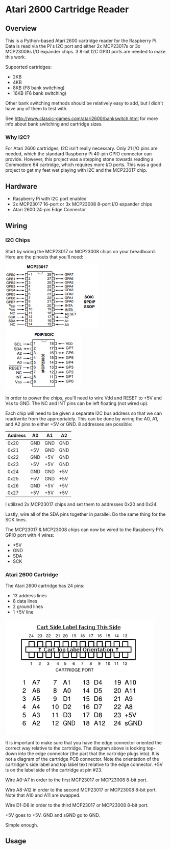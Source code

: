 # Atari 2600 Cartridge Reader

## Overview

This is a Python-based Atari 2600 cartridge reader for the Raspberry Pi.
Data is read via the Pi's I2C port and either 2x MCP23017s or 3x MCP23008s
I/O expander chips. 3 8-bit I2C GPIO ports are needed to make this work.

Supported cartridges:
* 2KB
* 4KB
* 8KB (F8 bank switching)
* 16KB (F6 bank switching)

Other bank switching methods should be relatively easy to add, but I didn't
have any of them to test with.

See http://www.classic-games.com/atari2600/bankswitch.html for more info
about bank switching and cartridge sizes.

### Why I2C?

For Atari 2600 cartridges, I2C isn't really necessary. Only 21 I/O pins are
needed, which the standard Raspberry Pi 40-pin GPIO connector can provide.
However, this project was a stepping stone towards reading a Commodore 64
cartridge, which requires more I/O ports. This was a good project to get my
feet wet playing with I2C and the MCP23017 chip.

## Hardware

* Raspberry Pi with I2C port enabled
* 2x MCP23017 16-port or 3x MCP23008 8-port I/O expander chips
* Atari 2600 24-pin Edge Connector

## Wiring

### I2C Chips

Start by wiring the MCP23017 or MCP23008 chips on your breadboard.
Here are the pinouts that you'll need:

![MCP23017 Pins](img/mcp23017_pins.png?raw=true "MCP23017 Pins")
![MCP23008 Pins](img/mcp23008_pins.png?raw=true "MCP23008 Pins")

In order to power the chips, you'll need to wire Vdd and RESET to +5V
and Vss to GND. The NC and INT pins can be left floating (not wired up).

Each chip will need to be given a separate I2C bus address so that we can
read/write from the appropriately. This can be done by wiring the
A0, A1, and A2 pins to either +5V or GND. 8 addresses are possible:

| Address | A0  | A1  | A2  |
| ------- | --- | --- | --- |
| 0x20    | GND | GND | GND |
| 0x21    | +5V | GND | GND |
| 0x22    | GND | +5V | GND |
| 0x23    | +5V | +5V | GND |
| 0x24    | GND | GND | +5V |
| 0x25    | +5V | GND | +5V |
| 0x26    | GND | +5V | +5V |
| 0x27    | +5V | +5V | +5V |

I utilized 2x MCP23017 chips and set them to addresses 0x20 and 0x24.

Lastly, wire all of the SDA pins together in parallel. Do the same thing for
the SCK lines.

The MCP23017 & MCP23008 chips can now be wired to the Raspberry Pi's GPIO
port with 4 wires:
* +5V
* GND
* SDA
* SCK

### Atari 2600 Cartridge

The Atari 2600 cartridge has 24 pins:
* 13 address lines
* 8 data lines
* 2 ground lines
* 1 +5V line

![Atari 2600 Edge Connector](img/atari_2600_pinout.png?raw=true "Atari 2600 Edge Connector")

It is important to make sure that you have the edge connector oriented the
correct way relative to the cartridge. The diagram above is looking top-down
into the edge connector (the part that the cartridge plugs into). It is not a
diagram of the cartridge PCB connector. Note the orientation of the cartridge's
side label and top label text relative to the edge connector. +5V is on the
label side of the cartridge at pin #23.

Wire A0-A7 in order to the first MCP23017 or MCP23008 8-bit port.

Wire A8-A12 in order to the second MCP23017 or MCP23008 8-bit port. Note that
A10 and A11 are swapped.

Wire D1-D8 in order to the third MCP23017 or MCP23008 8-bit port.

+5V goes to +5V. GND and sGND go to GND.

Simple enough.

## Usage


